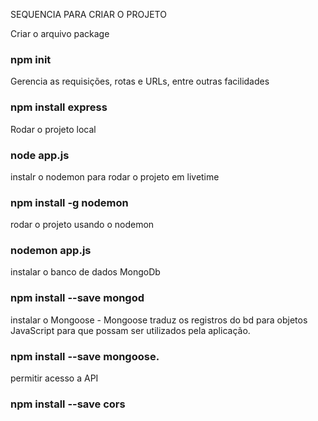 SEQUENCIA PARA CRIAR O PROJETO

Criar o arquivo package
### npm init

Gerencia as requisições, rotas e URLs, entre outras facilidades
### npm install express

Rodar o projeto local
### node app.js

instalr o nodemon para rodar o projeto em livetime 
### npm install -g nodemon

rodar o projeto usando o nodemon
### nodemon app.js

instalar o banco de dados MongoDb
### npm install --save mongod

instalar o Mongoose - Mongoose traduz os registros do bd para objetos JavaScript 
para que possam ser utilizados pela aplicação.
### npm install --save mongoose.

permitir acesso a API
### npm install --save cors

